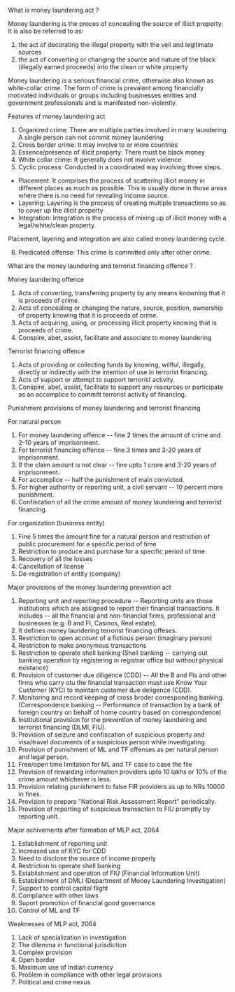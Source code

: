 What is money laundering act ?

Money laundering is the proces of concealing the source of illicit property. It is also be referred to as:

1. the act of decorating the illegal property with the veil and legitimate sources
2. the act of converting or changing the source and nature of the black (illegally earned proceeds) into the clean or white property

Money laundering is a serious financial crime, otherwise also known as white-collar crime. The form of crime is prevalent among financially motivated individuals or groups including businesses entities and government professionals and is manifested non-violently.

Features of money laundering act

1. Organized crime: There are multiple parties involved in many laundering. A single person can not commit money laundering
2. Cross border crime: It may involve to or more countries
3. Essence/presence of illicit property: There must be black money
4. White collar crime: It generally does not involve violence
5. Cyclic process: Conducted in a coordinated way involving three steps.
  - Placement: It comprises the process of scattering illicit money in different places as much as possible. This is usually done in those areas where there is no need for revealing income source.
  - Layering: Layering is the process of creating multiple transactions so as to cover up the illicit property
  - Integration: Integration is the process of mixing up of illicit money with a legal/white/clean property.

Placement, layering and integration are also called money laundering cycle.

6. Predicated offense: This crime is committed only after other crime.

What are the money laundering and terrorist financing offence ?

Money laundering offence

1. Acts of converting, transferring property by any means knowning that it is proceeds of crime.
2. Acts of concealing or changing the nature, source, position, ownership of property knowing that it is proceeds of crime.
3. Acts of acquiring, using, or processing illicit property knowing that is proceeds of crime.
4. Conspire, abet, assist, facilitate and associate to money laundering

Terrorist financing offence

1. Acts of providing or collecting funds by knowing, willful, illegally, directly or indirectly with the intention of use in terrorist financing.
2. Acts of support or attempt to support terrorist activity.
3. Conspire, abet, assist, facilitate to support any resources or participate as an accomplice to committ terrorist activity of financing.

Punishment provisions of money laundering and terrorist financing

For natural person

1. For money laundering offence -- fine 2 times the amount of crime and 2-10 years of imprisonment.
2. For terrorist financing offence -- fine 3 times and 3-20 years of imprisonment.
3. If the claim amount is not clear -- fine upto 1 crore and 3-20 years of imprisonment.
4. For accomplice -- half the punishment of main convicted.
5. For higher authority or reporting unit, a civil servant -- 10 percent more punishment.
6. Confiscation of all the crime amount of money laundering and terrorist financing.

For organization (business entity)

1. Fine 5 times the amount fine for a natural person and restriction of public procurement for a specific period of time
2. Restriction to produce and purchase for a specific period of time
3. Recovery of all the losses
4. Cancellation of license
5. De-registration of entity (company)

Major provisions of the money laundering prevention act

1. Reporting unit and reporting procedure -- Reporting units are those institutions which are assigned to report their financial transactions. It includes -- all the financial and non-financial firms, professional and businesses (e.g. B and FI, Casinos, Real estate).
2. It defines money laundering terrorist financing offeses.
3. Restriction to open account of a fictious person (imaginary person)
4. Restriction to make anonymous transactions
5. Restriction to operate shell banking (Shell banking -- carrying out banking operation by registering in registrar office but without physical existance)
6. Provision of customer due diligence (CDD) -- All the B and FIs and other firms who carry otu the financial transaction must use Know Your Customer (KYC) to maintain customer due deligence (CDD).
7. Monitoring and record keeping of cross broder corresponding banking. (Correspondence banking -- Performance of transaction by a bank of foreign country on behalf of home country based on correspondence)
8. Institutional provision for the prevention of money laundering and terrorist financing (DLMI, FIU).
9. Provision of seizure and confiscation of suspicious property and visa/travel documents of a suspicious person while investigating.
10. Provision of punishment of ML and TF offenses as per natural person and legal person.
11. Free/open time limitation for ML and TF case to case the file
12. Provision of rewarding information providers upto 10 lakhs or 10% of the crime amount whichever is less.
13. Provision relating punishment to false FIR providers as up to NRs 10000 in fines.
14. Provision to prepare "National Risk Assessment Report" periodically.
15. Provision of reporting of suspicious transaction to FIU promptly by reporting unit.

Major achivements after formation of MLP act, 2064

1. Establishment of reporting unit
2. Increased use of KYC for CDD
3. Need to disclose the source of income properly
4. Restriction to operate shell banking
5. Establishment and operation of FIU (Financial Information Unit)
6. Establishment of DMLI (Department of Money Laundering Investigation)
7. Support to control capital flight
8. Compliance with other laws
9. Suport promotion of financial good governance
10. Control of ML and TF

Weaknesses of MLP act, 2064

1. Lack of specialization in investigation
2. The dilemma in functional jurisdiction
3. Complex provision
4. Open border
5. Maximum use of Indian currency
6. Problem in compliance with other legal provisions
7. Political and crime nexus
